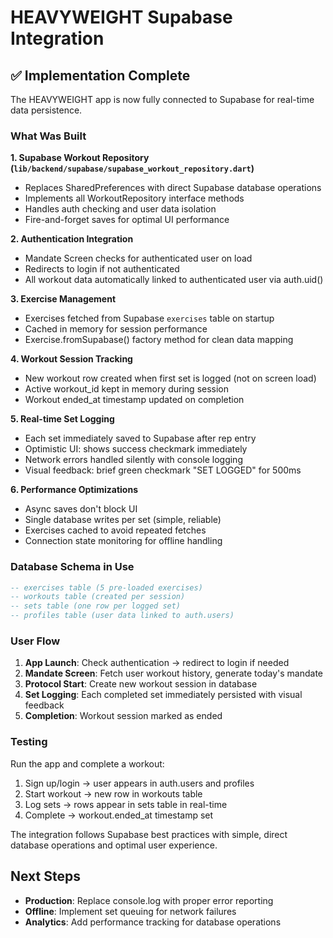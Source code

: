 # HEAVYWEIGHT Supabase Integration

## ✅ Implementation Complete

The HEAVYWEIGHT app is now fully connected to Supabase for real-time data persistence.

### What Was Built

**1. Supabase Workout Repository (`lib/backend/supabase/supabase_workout_repository.dart`)**
- Replaces SharedPreferences with direct Supabase database operations
- Implements all WorkoutRepository interface methods
- Handles auth checking and user data isolation
- Fire-and-forget saves for optimal UI performance

**2. Authentication Integration**
- Mandate Screen checks for authenticated user on load
- Redirects to login if not authenticated
- All workout data automatically linked to authenticated user via auth.uid()

**3. Exercise Management**
- Exercises fetched from Supabase `exercises` table on startup
- Cached in memory for session performance
- Exercise.fromSupabase() factory method for clean data mapping

**4. Workout Session Tracking**
- New workout row created when first set is logged (not on screen load)
- Active workout_id kept in memory during session
- Workout ended_at timestamp updated on completion

**5. Real-time Set Logging**
- Each set immediately saved to Supabase after rep entry
- Optimistic UI: shows success checkmark immediately
- Network errors handled silently with console logging
- Visual feedback: brief green checkmark "SET LOGGED" for 500ms

**6. Performance Optimizations**
- Async saves don't block UI
- Single database writes per set (simple, reliable)
- Exercises cached to avoid repeated fetches
- Connection state monitoring for offline handling

### Database Schema in Use

```sql
-- exercises table (5 pre-loaded exercises)
-- workouts table (created per session)  
-- sets table (one row per logged set)
-- profiles table (user data linked to auth.users)
```

### User Flow

1. **App Launch**: Check authentication → redirect to login if needed
2. **Mandate Screen**: Fetch user workout history, generate today's mandate
3. **Protocol Start**: Create new workout session in database
4. **Set Logging**: Each completed set immediately persisted with visual feedback
5. **Completion**: Workout session marked as ended

### Testing

Run the app and complete a workout:
1. Sign up/login → user appears in auth.users and profiles
2. Start workout → new row in workouts table
3. Log sets → rows appear in sets table in real-time
4. Complete → workout.ended_at timestamp set

The integration follows Supabase best practices with simple, direct database operations and optimal user experience.

## Next Steps

- **Production**: Replace console.log with proper error reporting
- **Offline**: Implement set queuing for network failures  
- **Analytics**: Add performance tracking for database operations